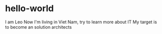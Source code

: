 # hello-world

I am Leo
Now I'm living in Viet Nam, try to learn more about IT
My target is to become an solution architects
